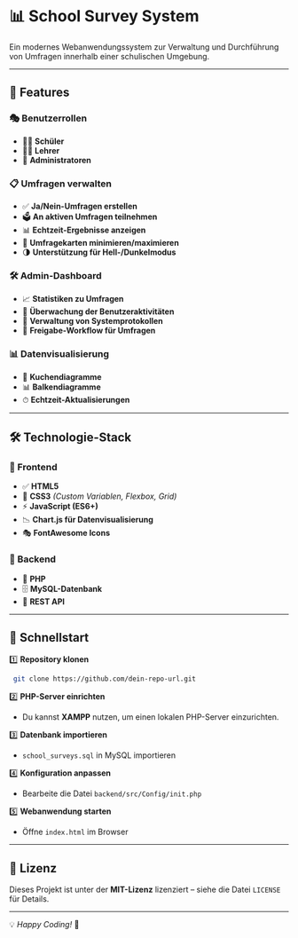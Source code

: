 # 📊 School Survey System

Ein modernes Webanwendungssystem zur Verwaltung und Durchführung von Umfragen innerhalb einer schulischen Umgebung.

---

## 🚀 Features

### 🎭 Benutzerrollen

- 👨‍🎓 **Schüler**
- 👩‍🏫 **Lehrer**
- 🏫 **Administratoren**

### 📋 Umfragen verwalten

- ✅ **Ja/Nein-Umfragen erstellen**
- 🗳️ **An aktiven Umfragen teilnehmen**
- 📊 **Echtzeit-Ergebnisse anzeigen**
- 📌 **Umfragekarten minimieren/maximieren**
- 🌗 **Unterstützung für Hell-/Dunkelmodus**

### 🛠️ Admin-Dashboard

- 📈 **Statistiken zu Umfragen**
- 👀 **Überwachung der Benutzeraktivitäten**
- 📜 **Verwaltung von Systemprotokollen**
- 🔄 **Freigabe-Workflow für Umfragen**

### 📊 Datenvisualisierung

- 🥧 **Kuchendiagramme**
- 📊 **Balkendiagramme**
- ⏱ **Echtzeit-Aktualisierungen**

---

## 🛠️ Technologie-Stack

### 🎨 Frontend

- ✅ **HTML5**
- 🎨 **CSS3** *(Custom Variablen, Flexbox, Grid)*
- ⚡ **JavaScript (ES6+)**
- 📉 **Chart.js für Datenvisualisierung**
- 🎭 **FontAwesome Icons**

### 💾 Backend

- 🐘 **PHP**
- 🗄 **MySQL-Datenbank**
- 🔗 **REST API**

---

## 🚀 Schnellstart

1️⃣ **Repository klonen**

```bash
 git clone https://github.com/dein-repo-url.git
```

2️⃣ **PHP-Server einrichten**
   - Du kannst **XAMPP** nutzen, um einen lokalen PHP-Server einzurichten.

3️⃣ **Datenbank importieren**

- `school_surveys.sql` in MySQL importieren

4️⃣ **Konfiguration anpassen**

- Bearbeite die Datei `backend/src/Config/init.php`

5️⃣ **Webanwendung starten**

- Öffne `index.html` im Browser

---

## 📜 Lizenz

Dieses Projekt ist unter der **MIT-Lizenz** lizenziert – siehe die Datei `LICENSE` für Details.

---

💡 *Happy Coding!* 🎉

